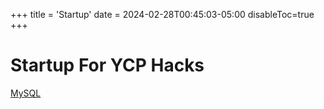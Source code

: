 +++
title = 'Startup'
date = 2024-02-28T00:45:03-05:00
disableToc=true
+++
# Startup For YCP Hacks

[MySQL](/startup/mysql)